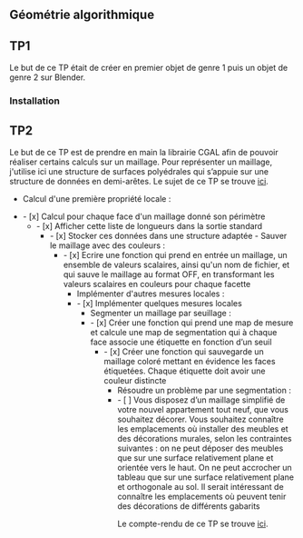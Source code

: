 ## Géométrie algorithmique
## TP1 
Le but de ce TP était de créer en premier objet de genre 1 puis un objet de genre 2 sur Blender. 

### Installation

## TP2 

Le but de ce TP est de prendre en main la librairie CGAL afin de pouvoir réaliser certains calculs sur un maillage. Pour représenter un maillage, j'utilise ici une structure de surfaces polyédrales qui s’appuie sur une structure de données en demi-arêtes. Le sujet de ce TP se trouve [ici][sujet1].

- Calcul d'une première propriété locale :

<ul><li>- [x] Calcul pour chaque face d'un maillage donné son périmètre
<ul><li>- [x] Afficher cette liste de longueurs dans la sortie standard
<ul><li>- [x] Stocker ces données dans une structure adaptée
- Sauver le maillage avec des couleurs :

<ul><li>- [x] Ecrire une fonction qui prend en entrée un maillage, un ensemble de valeurs scalaires, ainsi qu'un nom de fichier, et qui sauve le maillage au format OFF, en transformant les valeurs scalaires en couleurs pour chaque facette

- Implémenter d'autres mesures locales :

<ul><li>- [x] Implémenter quelques mesures locales

- Segmenter un maillage par seuillage :

<ul><li>- [x] Créer une fonction qui prend une map de mesure et calcule une map de segmentation qui à chaque face associe une étiquette en fonction d’un seuil
<ul><li>- [x] Créer une fonction qui sauvegarde un maillage coloré mettant en évidence les faces étiquetées. Chaque étiquette doit avoir une couleur distincte

- Résoudre un problème par une segmentation :

<ul><li>- [ ] Vous disposez d’un maillage simplifié de votre nouvel appartement tout neuf, que vous souhaitez décorer. Vous souhaitez connaître les emplacements où installer des meubles et des décorations murales, selon les contraintes suivantes : on ne peut déposer des meubles que sur une surface relativement plane et orientée vers le haut. On ne peut accrocher un tableau que sur une surface relativement plane et orthogonale au sol. Il serait intéressant de connaître les emplacements où peuvent tenir des décorations de différents gabarits
 
Le compte-rendu de ce TP se trouve [ici][cr1].


[sujet1]: ./sujet3.pdf
[cr1]: ./cr3.pdf
